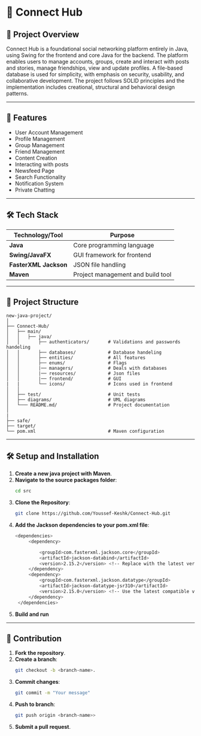 # 📱 Connect Hub

## 🚀 Project Overview  
Connect Hub is a foundational social 
networking platform entirely in Java, using Swing for the frontend and core Java 
for the backend. The platform enables users to manage accounts, groups, create and interact with
posts and stories, manage friendships, view and update profiles. A file-based 
database is used for simplicity, with emphasis on security, usability, and 
collaborative development. 
The project follows SOLID principles and the implementation includes 
creational, structural and behavioral design patterns.

---

## 📑 Features  
- User Account Management
- Profile Management
- Group Management
- Friend Management
- Content Creation
- Interacting with posts
- Newsfeed Page
- Search Functionality
- Notification System
- Private Chatting 

---

## 🛠️ Tech Stack  
| **Technology/Tool** | **Purpose**                     |
|----------------------|---------------------------------|
| **Java**          | Core programming language                    |
| **Swing/JavaFX**          | GUI framework for frontend                    |
| **FasterXML Jackson**          | JSON file handling                    |
| **Maven**          | Project management and build tool                    |

---

## 📂 Project Structure  
    
    new-java-project/
    │
    ├── Connect-Hub/
    │   ├── main/
    │   │   ├── java/
    │   │       ├── authenticators/       # Validations and passwords handeling 
    │   │       ├── databases/            # Database handeling
    │   │       ├── entities/             # All features    
    │   │       ├── enums/                # Flags
    │   │       |── managers/             # Deals with databases
    │   │       |── resources/            # Json files 
    │   │       |── frontend/             # GUI
    |   |       └── icons/                # Icons used in frontend
    │   │
    │   ├── test/                         # Unit tests
    │   ├── diagrams/                     # UML diagrams
    │   └─── README.md/                   # Project documentation
    │
    |
    ├── safe/
    ├── target/
    └── pom.xml                           # Maven configuration

---

## 🛠️ Setup and Installation  

1. **Create a new java project with Maven**.
2. **Navigate to the source packages folder**:  
   ```bash
   cd src
3. **Clone the Repository**:  
   ```bash
   git clone https://github.com/Youssef-Keshk/Connect-Hub.git
4. **Add the Jackson dependencies to your pom.xml file**:  
   ```bash
   <dependencies>
        <dependency>

            <groupId>com.fasterxml.jackson.core</groupId>
            <artifactId>jackson-databind</artifactId>
            <version>2.15.2</version> <!-- Replace with the latest version -->
        </dependency>
        <dependency>
            <groupId>com.fasterxml.jackson.datatype</groupId>
            <artifactId>jackson-datatype-jsr310</artifactId>
            <version>2.15.0</version> <!-- Use the latest compatible version -->
        </dependency>
    </dependencies>
5. **Build and run**

---

## 🤝 Contribution  

1. **Fork the repository**.
2. **Create a branch**: 
    ```bash
    git checkout -b <branch-name>.
3. **Commit changes**:
    ```bash
    git commit -m "Your message"
4. **Push to branch**: 
    ```bash
    git push origin <branch-name>>
5. **Submit a pull request**.
